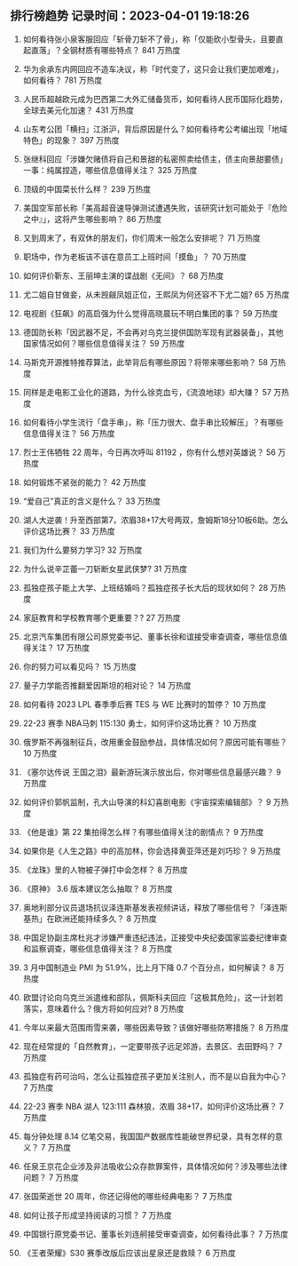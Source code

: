 
## 排行榜趋势 记录时间：2023-04-01 19:18:26
  
  1. 如何看待张小泉客服回应「斩骨刀斩不了骨」，称「仅能砍小型骨头，且要直起直落」？全钢材质有哪些特点？ 841 万热度
    
  2. 华为余承东内网回应不造车决议，称「时代变了，这只会让我们更加艰难」，如何看待？ 781 万热度
    
  3. 人民币超越欧元成为巴西第二大外汇储备货币，如何看待人民币国际化趋势，全球去美元化加速？ 431 万热度
    
  4. 山东考公团「横扫」江浙沪，背后原因是什么？如何看待考公考编出现「地域特色」的现象？ 397 万热度
    
  5. 张继科回应「涉嫌欠赌债将自己和景甜的私密照卖给债主，债主向景甜要债」一事：纯属捏造，哪些信息值得关注？ 325 万热度
    
  6. 顶级的中国菜长什么样？ 239 万热度
    
  7. 美国空军部长称「美高超音速导弹测试遭遇失败，该研究计划可能处于『危险之中』」，这将产生哪些影响？ 86 万热度
    
  8. 又到周末了，有双休的朋友们，你们周末一般怎么安排呢？ 71 万热度
    
  9. 职场中，作为老板该不该在意员工上班时间「摸鱼」？ 70 万热度
    
  10. 如何评价靳东、王丽坤主演的谍战剧《无间》？ 68 万热度
    
  11. 尤二姐自甘做妾，从未觊觎凤姐正位，王熙凤为何还容不下尤二姐? 65 万热度
    
  12. 电视剧《狂飙》的高启强为什么觉得高晓晨玩不明白集团的事？ 59 万热度
    
  13. 德国防长称「因武器不足，不会再对乌克兰提供国防军现有武器装备」，其他国家情况如何？哪些信息值得关注？ 59 万热度
    
  14. 马斯克开源推特推荐算法，此举背后有哪些原因？将带来哪些影响？ 58 万热度
    
  15. 同样是走电影工业化的道路，为什么徐克血亏，《流浪地球》却大赚？ 57 万热度
    
  16. 如何看待小学生流行「盘手串」，称「压力很大、盘手串比较解压」？有哪些信息值得关注？ 56 万热度
    
  17. 烈士王伟牺牲 22 周年，今日再次呼叫 81192 ，你有什么想对英雄说？ 56 万热度
    
  18. 如何锻炼不紧张的能力？ 42 万热度
    
  19. “爱自己”真正的含义是什么？ 33 万热度
    
  20. 湖人大逆袭！升至西部第7，浓眉38+17大号两双，詹姆斯18分10板6助。怎么评价这场比赛？ 33 万热度
    
  21. 我们为什么要努力学习? 32 万热度
    
  22. 为什么说辛芷蕾一刀斩断女星武侠梦? 31 万热度
    
  23. 孤独症孩子能上大学、上班结婚吗？孤独症孩子长大后的现状如何？ 28 万热度
    
  24. 家庭教育和学校教育哪个更重要？? 27 万热度
    
  25. 北京汽车集团有限公司原党委书记、董事长徐和谊接受审查调查，哪些信息值得关注？ 17 万热度
    
  26. 你的努力可以看见吗？ 15 万热度
    
  27. 量子力学能否推翻爱因斯坦的相对论？ 14 万热度
    
  28. 如何看待 2023 LPL 春季季后赛 TES 与 WE 比赛时的暂停？ 10 万热度
    
  29. 22-23 赛季 NBA马刺 115:130 勇士，如何评价这场比赛？ 10 万热度
    
  30. 俄罗斯不再强制征兵，改用重金鼓励参战，具体情况如何？原因可能有哪些？ 10 万热度
    
  31. 《塞尔达传说 王国之泪》最新游玩演示放出后，你对哪些信息最感兴趣？ 9 万热度
    
  32. 如何评价郭帆监制，孔大山导演的科幻喜剧电影《宇宙探索编辑部》？ 9 万热度
    
  33. 《他是谁》第 22 集拍得怎么样？有哪些值得关注的剧情点？ 9 万热度
    
  34. 如果你是《人生之路》中的高加林，你会选择黄亚萍还是刘巧珍？ 9 万热度
    
  35. 《龙珠》里的人物被子弹打中会怎样？ 8 万热度
    
  36. 《原神》 3.6 版本建议怎么抽取？ 8 万热度
    
  37. 奥地利部分议员退场抗议泽连斯基发表视频讲话，释放了哪些信号？「泽连斯基热」在欧洲还能持续多久？ 8 万热度
    
  38. 中国足协副主席杜兆才涉嫌严重违纪违法，正接受中央纪委国家监委纪律审查和监察调查，哪些信息值得关注？ 8 万热度
    
  39. 3 月中国制造业 PMI 为 51.9%，比上月下降 0.7 个百分点，如何解读？ 8 万热度
    
  40. 欧盟讨论向乌克兰派遣维和部队，佩斯科夫回应「这极其危险」，这一计划若落实，意味着什么？俄方将如何应对? 8 万热度
    
  41. 今年以来最大范围雨雪来袭，哪些因素导致？该做好哪些防寒措施？ 8 万热度
    
  42. 现在经常提的「自然教育」，一定要带孩子远足郊游，去景区、去田野吗？ 7 万热度
    
  43. 孤独症有药可治吗，怎么让孤独症孩子更加关注别人，而不是以自我为中心？ 7 万热度
    
  44. 22-23 赛季 NBA 湖人 123:111 森林狼，浓眉 38+17，如何评价这场比赛？ 7 万热度
    
  45. 每分钟处理 8.14 亿笔交易，我国国产数据库性能破世界纪录，具有怎样的意义？ 7 万热度
    
  46. 任泉王京花企业涉及非法吸收公众存款罪案件，具体情况如何？涉及哪些法律问题？ 7 万热度
    
  47. 张国荣逝世 20 周年，你还记得他的哪些经典电影？ 7 万热度
    
  48. 如何让孩子形成坚持阅读的习惯？ 7 万热度
    
  49. 中国银行原党委书记、董事长刘连舸接受审查调查，如何看待此事？ 7 万热度
    
  50. 《王者荣耀》S30 赛季改版后应该出星泉还是救赎？ 6 万热度
    